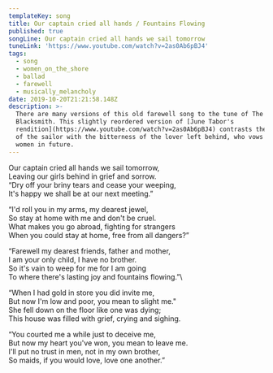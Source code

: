 ```yaml
---
templateKey: song
title: Our captain cried all hands / Fountains Flowing
published: true
songLine: Our captain cried all hands we sail tomorrow
tuneLink: 'https://www.youtube.com/watch?v=2as0Ab6pBJ4'
tags:
  - song
  - women_on_the_shore
  - ballad
  - farewell
  - musically_melancholy
date: 2019-10-20T21:21:58.148Z
description: >-
  There are many versions of this old farewell song to the tune of The
  Blacksmith. This slightly reordered version of [June Tabor's
  rendition](https://www.youtube.com/watch?v=2as0Ab6pBJ4) contrasts the fatalism
  of the sailor with the bitterness of the lover left behind, who vows to love
  women in future.
---
```

Our captain cried all hands we sail tomorrow,\
Leaving our girls behind in grief and sorrow.\
“Dry off your briny tears and cease your weeping,\
It's happy we shall be at our next meeting.”

“I'd roll you in my arms, my dearest jewel,\
So stay at home with me and don't be cruel.\
What makes you go abroad, fighting for strangers\
When you could stay at home, free from all dangers?”

“Farewell my dearest friends, father and mother,\
I am your only child, I have no brother.\
So it's vain to weep for me for I am going\
To where there's lasting joy and fountains flowing.”\

“When I had gold in store you did invite me,\
But now I'm low and poor, you mean to slight me."\
She fell down on the floor like one was dying;\
This house was filled with grief, crying and sighing.

“You courted me a while just to deceive me,\
But now my heart you've won, you mean to leave me.\
I'll put no trust in men, not in my own brother,\
So maids, if you would love, love one another.”
